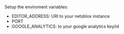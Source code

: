 Setup the enviroment variables: 
- EDITOR_ADDRESS: URI to your netsblox instance
- PORT
- GOOGLE_ANALYTICS: to your google analytics key/id
